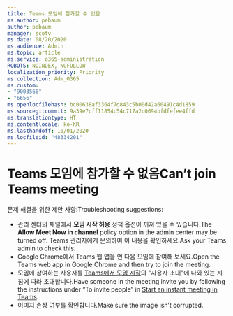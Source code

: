 ```yaml
---
title: Teams 모임에 참가할 수 없음
ms.author: pebaum
author: pebaum
manager: scotv
ms.date: 08/20/2020
ms.audience: Admin
ms.topic: article
ms.service: o365-administration
ROBOTS: NOINDEX, NOFOLLOW
localization_priority: Priority
ms.collection: Adm_O365
ms.custom:
- "9003566"
- "6656"
ms.openlocfilehash: bc00638af3364f7d843c5b00d42a60491c4d1859
ms.sourcegitcommit: 9a39e7cff11854c54c717a2c0094bfdfefee4ffd
ms.translationtype: HT
ms.contentlocale: ko-KR
ms.lasthandoff: 10/01/2020
ms.locfileid: "48334201"
---
```

# <a name="cant-join-teams-meeting"></a><span data-ttu-id="6652a-102">Teams 모임에 참가할 수 없음</span><span class="sxs-lookup"><span data-stu-id="6652a-102">Can’t join Teams meeting</span></span>

<span data-ttu-id="6652a-103">문제 해결을 위한 제안 사항:</span><span class="sxs-lookup"><span data-stu-id="6652a-103">Troubleshooting suggestions:</span></span>  

- <span data-ttu-id="6652a-104">관리 센터의 채널에서 **모임 시작 허용** 정책 옵션이 꺼져 있을 수 있습니다.</span><span class="sxs-lookup"><span data-stu-id="6652a-104">The  **Allow Meet Now in channel**  policy option in the admin center may be turned off.</span></span> <span data-ttu-id="6652a-105">Teams 관리자에게 문의하여 이 내용을 확인하세요.</span><span class="sxs-lookup"><span data-stu-id="6652a-105">Ask your Teams admin to check this.</span></span>
- <span data-ttu-id="6652a-106">Google Chrome에서 Teams 웹 앱을 연 다음 모임에 참여해 보세요.</span><span class="sxs-lookup"><span data-stu-id="6652a-106">Open the Teams web app in Google Chrome and then try to join the meeting.</span></span>
- <span data-ttu-id="6652a-107">모임에 참여하는 사용자를 [Teams에서 모임 시작](https://support.microsoft.com/office/start-an-instant-meeting-in-teams-ff95e53f-8231-4739-87fa-00b9723f4ef5)의 "사용자 초대"에 나와 있는 지침에 따라 초대합니다.</span><span class="sxs-lookup"><span data-stu-id="6652a-107">Have someone in the meeting invite you by following the instructions under “To invite people” in  [Start an instant meeting in Teams](https://support.microsoft.com/office/start-an-instant-meeting-in-teams-ff95e53f-8231-4739-87fa-00b9723f4ef5).</span></span>
- <span data-ttu-id="6652a-108">이미지 손상 여부를 확인합니다.</span><span class="sxs-lookup"><span data-stu-id="6652a-108">Make sure the image isn’t corrupted.</span></span>
